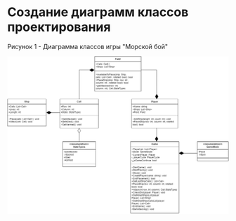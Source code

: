 # Создание диаграмм классов проектирования

Рисунок 1 - Диаграмма классов игры "Морской бой"

![Рисунок 1 - Диаграмма классов игры "Морской бой"](/images/laba5.drawio.png)
